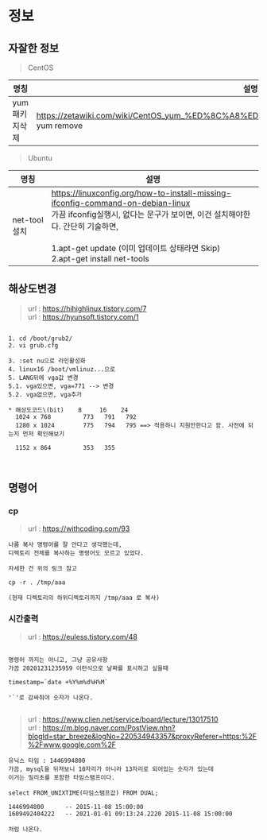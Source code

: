 # 정보
## 자잘한 정보

> CentOS

|명칭|설명|
|----|----|
|yum패키지삭제|https://zetawiki.com/wiki/CentOS_yum_%ED%8C%A8%ED%82%A4%EC%A7%80_%EC%82%AD%EC%A0%9C<br/>yum remove|

> Ubuntu

|명칭|설명|
|---|---|
|net-tool 설치 | https://linuxconfig.org/how-to-install-missing-ifconfig-command-on-debian-linux <br/>가끔 ifconfig실행시, 없다는 문구가 보이면, 이건 설치해야한다. 간단히 기술하면, <br/><br/> 1.apt-get update (이미 업데이트 상태라면 Skip) <br/> 2.apt-get install net-tools  |

## 해상도변경
> url : https://hihighlinux.tistory.com/7 <br>
> url : https://hyunsoft.tistory.com/1 <br>

```

1. cd /boot/grub2/
2. vi grub.cfg

3. :set nu으로 라인활성화
4. linux16 /boot/vmlinuz...으로 
5. LANG뒤에 vga값 변경
5.1. vga있으면, vga=771 --> 변경
5.2. vga없으면, vga추가

* 해상도코드\(bit)    8     16    24
  1024 x 768         773   791   792
  1280 x 1024        775   794   795 ==> 적용하니 지원안한다고 함. 사전에 되는지 먼저 확인해보기
  
  1152 x 864         353   355
  


```

## 명령어

### cp
> url : https://withcoding.com/93 <br>

```
나름 복사 명령어를 잘 안다고 생각했는데,
디렉토리 전체를 복사하는 명령어도 모르고 있었다.

자세한 건 위의 링크 참고

cp -r . /tmp/aaa

(현재 디렉토리의 하위디렉토리까지 /tmp/aaa 로 복사)

```

### 시간출력
> url : https://euless.tistory.com/48 <br>

```

명령어 까지는 아니고, 그냥 공유사항
가끔 20201231235959 이런식으로 날짜를 표시하고 싶을때

timestamp=`date +%Y%m%d%H%M`

'`'로 감싸줘야 숫자가 나온다. 


```

<p/>

> url : https://www.clien.net/service/board/lecture/13017510 <br>
> url : https://m.blog.naver.com/PostView.nhn?blogId=star_breeze&logNo=220534943357&proxyReferer=https:%2F%2Fwww.google.com%2F <br>
```
유닉스 타임 : 1446994800
가끔, mysql을 뒤져보니 10자리가 아니라 13자리로 되어있는 숫자가 있는데
이거는 밀리초를 포함한 타임스탬프이다.

select FROM_UNIXTIME(타임스탬프값) FROM DUAL;

1446994800      -- 2015-11-08 15:00:00
1609492404222   -- 2021-01-01 09:13:24.2220	2015-11-08 15:00:00

처럼 나온다. 

```
